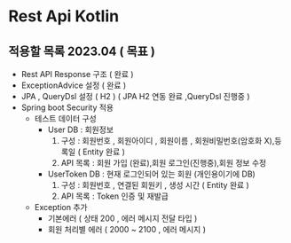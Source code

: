 # Rest Api Kotlin

## 적용할 목록 2023.04 ( 목표 )
- Rest API Response 구조 ( 완료 )
- ExceptionAdvice 설정 ( 완료  )
- JPA , QueryDsl 설정 ( H2 ) ( JPA H2 연동 완료 ,QueryDsl 진행중 )  
- Spring boot Security 적용 
  - 테스트 데이터 구성 
    - User DB : 회원정보
      1. 구성 : 회원번호 , 회원아이디 , 회원이름 , 회원비밀번호(암호화 X),등록일 ( Entity 완료 )
      2. API 목록 : 회원 가입 (완료),회원 로그인(진행중),회원 정보 수정
    - UserToken DB : 현재 로그인되어 있는 회원 (개인용이기에 DB)
      1. 구성 :  회원번호  , 연결된 회원키  , 생성 시간 ( Entity 완료 ) 
      2. API 목록 : Token 인증 및 재발급 
  - Exception 추가 
    - 기본에러 ( 상태 200 , 에러 메시지 전달 타입 )  
    - 회원 처리별 에러 ( 2000 ~ 2100 , 에러 메시지 )


